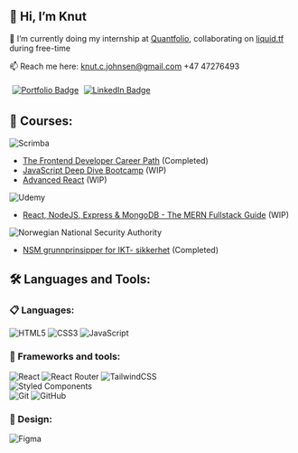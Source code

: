  ## 👋 Hi, I’m Knut
🌱 I’m currently doing my internship at [Quantfolio](https://www.quantfol.io/), collaborating on [liquid.tf](https://github.com/liquid-tf) during free-time
 

📫 Reach me here: knut.c.johnsen@gmail.com +47 47276493 
       
   <a href="https://knutcode.github.io/">
       <img src="https://img.shields.io/badge/www.knutcode.github.io-55A4A7?style=for-the-badge" alt="Portfolio Badge" style="margin: 5px"/></a>
   <a href="https://www.linkedin.com/in/knut-c-johnsen/">
       <img src="https://img.shields.io/badge/LinkedIn-blue?style=for-the-badge&logo=linkedin&logoColor=white" alt="LinkedIn Badge"/></a>   
   <br/>
    
## :book: Courses:

![Scrimba](https://img.shields.io/badge/scrimba-2B283A?style=for-the-badge&logo=scrimba&logoColor=white)
- [The Frontend Developer Career Path](https://scrimba.com/certificate/uM7P24tG/gfrontend) (Completed)
- [JavaScript Deep Dive Bootcamp](https://scrimba.com/learn/javascript) (WIP)
- [Advanced React](https://scrimba.com/learn/react) (WIP)

![Udemy](https://img.shields.io/badge/Udemy-A435F0?style=for-the-badge&logo=Udemy&logoColor=white)
- [React, NodeJS, Express & MongoDB - The MERN Fullstack Guide](https://www.udemy.com/course/react-nodejs-express-mongodb-the-mern-fullstack-guide/) (WIP)


![Norwegian National Security Authority](https://img.shields.io/badge/Norwegian&nbsp;National&nbsp;Security&nbsp;Authority-55A4A7?style=for-the-badge)
- [NSM grunnprinsipper for IKT-
sikkerhet](https://nsm.muniolms.com/no/pdf/diploma/9273b3cf-b6ac-47d3-9bea-06aedeac6117.pdf) (Completed)


## :hammer_and_wrench: Languages and Tools:

### :clipboard: Languages:

![HTML5](https://img.shields.io/badge/html5-%23E34F26.svg?style=for-the-badge&logo=html5&logoColor=white)
![CSS3](https://img.shields.io/badge/css3-%231572B6.svg?style=for-the-badge&logo=css3&logoColor=white)
![JavaScript](https://img.shields.io/badge/javascript-%23323330.svg?style=for-the-badge&logo=javascript&logoColor=%23F7DF1E)

### :hammer: Frameworks and tools:

![React](https://img.shields.io/badge/react-%2320232a.svg?style=for-the-badge&logo=react&logoColor=%2361DAFB)
![React Router](https://img.shields.io/badge/React_Router-CA4245?style=for-the-badge&logo=react-router&logoColor=white)
![TailwindCSS](https://img.shields.io/badge/tailwindcss-%2338B2AC.svg?style=for-the-badge&logo=tailwind-css&logoColor=white)
</br>
![Styled Components](https://img.shields.io/badge/styled--components-DB7093?style=for-the-badge&logo=styled-components&logoColor=white)
</br>
![Git](https://img.shields.io/badge/git-%23F05033.svg?style=for-the-badge&logo=git&logoColor=white)
![GitHub](https://img.shields.io/badge/github-%23121011.svg?style=for-the-badge&logo=github&logoColor=white)

### :art: Design:

![Figma](https://img.shields.io/badge/figma-%23F24E1E.svg?style=for-the-badge&logo=figma&logoColor=white)
